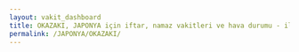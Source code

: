 ```yaml
---
layout: vakit_dashboard
title: OKAZAKI, JAPONYA için iftar, namaz vakitleri ve hava durumu - ilçe/eyalet seç
permalink: /JAPONYA/OKAZAKI/
---
```


<script type="text/javascript">
  var GLOBAL_COUNTRY = 'JAPONYA';
  var GLOBAL_CITY = 'OKAZAKI';
  var GLOBAL_STATE = '';
  var lat = 72;
  var lon = 21;
</script>
